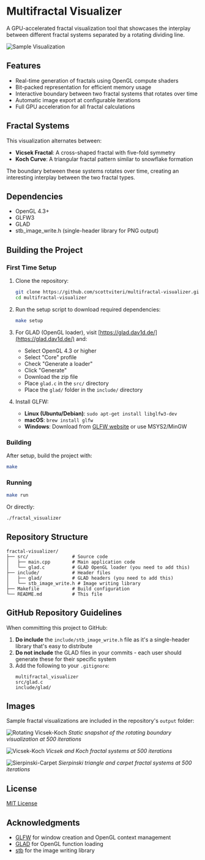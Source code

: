 # Multifractal Visualizer

A GPU-accelerated fractal visualization tool that showcases the interplay between different fractal systems separated by a rotating dividing line.

![Sample Visualization](output/multifractal_visualization.gif)

## Features

- Real-time generation of fractals using OpenGL compute shaders
- Bit-packed representation for efficient memory usage
- Interactive boundary between two fractal systems that rotates over time
- Automatic image export at configurable iterations
- Full GPU acceleration for all fractal calculations

## Fractal Systems

This visualization alternates between:
- **Vicsek Fractal**: A cross-shaped fractal with five-fold symmetry
- **Koch Curve**: A triangular fractal pattern similar to snowflake formation

The boundary between these systems rotates over time, creating an interesting interplay between the two fractal types.

## Dependencies

- OpenGL 4.3+
- GLFW3
- GLAD
- stb_image_write.h (single-header library for PNG output)

## Building the Project

### First Time Setup

1. Clone the repository:
   ```bash
   git clone https://github.com/scottviteri/multifractal-visualizer.git
   cd multifractal-visualizer
   ```

2. Run the setup script to download required dependencies:
   ```bash
   make setup
   ```
   
3. For GLAD (OpenGL loader), visit [https://glad.dav1d.de/](https://glad.dav1d.de/) and:
   - Select OpenGL 4.3 or higher
   - Select "Core" profile
   - Check "Generate a loader"
   - Click "Generate"
   - Download the zip file
   - Place `glad.c` in the `src/` directory
   - Place the `glad/` folder in the `include/` directory

4. Install GLFW:
   - **Linux (Ubuntu/Debian)**: `sudo apt-get install libglfw3-dev`
   - **macOS**: `brew install glfw`
   - **Windows**: Download from [GLFW website](https://www.glfw.org/download.html) or use MSYS2/MinGW

### Building

After setup, build the project with:

```bash
make
```

### Running

```bash
make run
```

Or directly:

```bash
./fractal_visualizer
```

## Repository Structure

```
fractal-visualizer/
├── src/                # Source code
│   ├── main.cpp        # Main application code
│   └── glad.c          # GLAD OpenGL loader (you need to add this)
├── include/            # Header files
│   ├── glad/           # GLAD headers (you need to add this)
│   └── stb_image_write.h # Image writing library
├── Makefile            # Build configuration
└── README.md           # This file
```

## GitHub Repository Guidelines

When committing this project to GitHub:

1. **Do include** the `include/stb_image_write.h` file as it's a single-header library that's easy to distribute
2. **Do not include** the GLAD files in your commits - each user should generate these for their specific system
3. Add the following to your `.gitignore`:
   ```
   multifractal_visualizer
   src/glad.c
   include/glad/
   ```

## Images

Sample fractal visualizations are included in the repository's `output` folder:

![Rotating Vicsek-Koch](output/rotating_vicsek_koch_500.png)
*Static snapshot of the rotating boundary visualization at 500 iterations*

![Vicsek-Koch](output/vicsek_koch_500.png)
*Vicsek and Koch fractal systems at 500 iterations*

![Sierpinski-Carpet](output/sierpinski_triangle_carpet_500.png)
*Sierpinski triangle and carpet fractal systems at 500 iterations*

## License

[MIT License](LICENSE)

## Acknowledgments

- [GLFW](https://www.glfw.org/) for window creation and OpenGL context management
- [GLAD](https://github.com/Dav1dde/glad) for OpenGL function loading
- [stb](https://github.com/nothings/stb) for the image writing library 